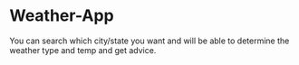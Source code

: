 # Weather-App
You can search which city/state you want and will be able to determine the weather type and temp and get advice.
